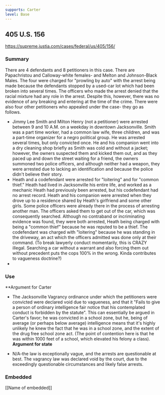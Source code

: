 ```yaml
---
supports: Carter
level: Base
---
```

## 405 U.S. 156

https://supreme.justia.com/cases/federal/us/405/156/

### Summary
There are 4 defendants and 8 petitioners in this case. There are Papachristou and Calloway-white females- and Melton and Johnson-Black Males. The four were charged for "prowling by auto" with the arrest being made because the defendants stopped by a used-car lot which had been broken into several times. The officers who made the arrest denied that the racial mixture had any role in the arrest. Despite this, however, there was no evidence of any breaking and entering at the time of the crime. There were also four other petitioners who appealed under the case- they go as follows.
* Jimmy Lee Smith and Milton Henry (not a petitioner) were arrested between 9 and 10 A.M. on a weekday in downtown Jacksonville. Smith was a part time worker, had a common law wife, three children, and was a part-time organizer for a negro political group. He was arrested several times, but only convicted once. He and his companion went into a dry cleaning shop briefly as Smith was cold and without a jacket; however, the owners suspected them and kicked them out, and as they paced up and down the street waiting for a friend, the owners summoned two police officers, and although neither had a weapon, they were arrested due to lacking an identification and because the police didn't believe their story.
* Heath and a codefendant were arrested for "loitering" and for "common thief." Heath had lived in Jacksonville his entire life, and worked as a mechanic Heath had previously been arrested, but his codefendant had no arrest record. Heath and his companion were arrested when they drove up to a residence shared by Heath's girlfriend and some other girls. Some police officers were already there in the process of arresting another man. The officers asked them to get out of the car, which was consequently searched. Although no contraband or incriminating evidence was found, they were both arrested, Heath being charged with being a "common thief" because he was reputed to be a thief. The codefendant was charged with "loitering" because he was standing in the driveway, an act which the officers admitted was done only at their command. (To break lawyerly conduct momentarily, this is CRAZY illegal. Searching a car without a warrant and also forcing them out without precedent puts the cops 100% in the wrong. Kinda contributes to vagueness doctrine?)
* 

### Use
**Argument for Carter
- The Jacksonville Vagrancy ordinance under which the petitioners were convicted were declared void due to vagueness, and that it "Fails to give a person of ordinary intelligence fair notice that his contemplated conduct is forbidden by the statute". This can essentially be argued in Carter's favor; he was convicted in a school zone, but he, being of average (or perhaps below average) intelligence means that it's highly unlikely he knew the fact that he was in a school zone, and the extent of the drug free school zone act. (The point of contention here is that he was within 1000 feet of a school, which elevated his felony a class).
**Argument for state**
* N/A-the law is exceptionally vague, and the arrests are questionable at best. The vagrancy law was declared void by the court, due to the exceedingly questionable circumstances and likely false arrests.
### Embedded

[[Name of embedded]]